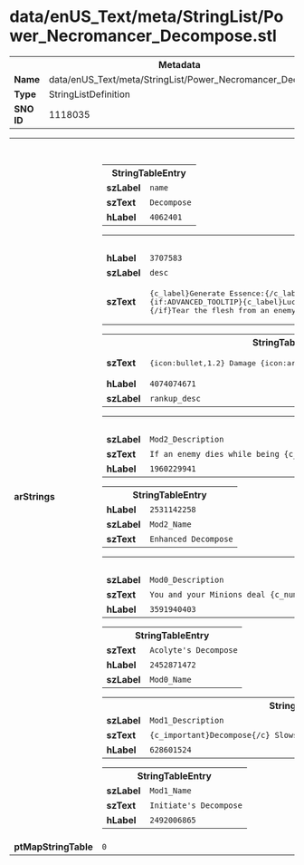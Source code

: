 <h1>data/enUS_Text/meta/StringList/Power_Necromancer_Decompose.stl</h1><table><tr><th colspan="100%">Metadata</th></tr><tr><td><b>Name</b></td><td>data/enUS_Text/meta/StringList/Power_Necromancer_Decompose.stl</td></tr><tr><td><b>Type</b></td><td>StringListDefinition</td></tr><tr><td><b>SNO ID</b></td><td>1118035</td></tr></table>

<table><tr><th colspan="100%">Fields</th></tr><tr><td><b>arStrings</b></td><td><table><tr><th colspan="100%">StringTableEntry</th></tr><tr><td><b>szLabel</b></td><td><code>name</code></td></tr><tr><td><b>szText</b></td><td><code>Decompose</code></td></tr><tr><td><b>hLabel</b></td><td><code>4062401</code></td></tr></table>


<table><tr><th colspan="100%">StringTableEntry</th></tr><tr><td><b>hLabel</b></td><td><code>3707583</code></td></tr><tr><td><b>szLabel</b></td><td><code>desc</code></td></tr><tr><td><b>szText</b></td><td><pre>{c_label}Generate Essence:{/c_label} {c_resource}{SF_5}{/c_resource} per second
{if:ADVANCED_TOOLTIP}{c_label}Lucky Hit Chance: {/c}{c_resource}[{Combat_Effect_Chance_Script_Formula_Override:17}|%|]{/c}
{/if}Tear the flesh from an enemy, dealing {c_number}{dot:DECOMPOSING}{/c} damage per second and forming a usable Corpse with the flesh every {c_number}[{SF_1}|1|]{/c} seconds.</pre></td></tr></table>


<table><tr><th colspan="100%">StringTableEntry</th></tr><tr><td><b>szText</b></td><td><pre>
{icon:bullet,1.2} Damage {icon:arrow,1.2} {c_number}{dot:DECOMPOSING}{/c}</pre></td></tr><tr><td><b>hLabel</b></td><td><code>4074074671</code></td></tr><tr><td><b>szLabel</b></td><td><code>rankup_desc</code></td></tr></table>


<table><tr><th colspan="100%">StringTableEntry</th></tr><tr><td><b>szLabel</b></td><td><code>Mod2_Description</code></td></tr><tr><td><b>szText</b></td><td><code>If an enemy dies while being {c_important}Decomposed{/c}, you gain {c_number}{SF_7}{/c} Essence.</code></td></tr><tr><td><b>hLabel</b></td><td><code>1960229941</code></td></tr></table>


<table><tr><th colspan="100%">StringTableEntry</th></tr><tr><td><b>hLabel</b></td><td><code>2531142258</code></td></tr><tr><td><b>szLabel</b></td><td><code>Mod2_Name</code></td></tr><tr><td><b>szText</b></td><td><code>Enhanced Decompose</code></td></tr></table>


<table><tr><th colspan="100%">StringTableEntry</th></tr><tr><td><b>szLabel</b></td><td><code>Mod0_Description</code></td></tr><tr><td><b>szText</b></td><td><code>You and your Minions deal {c_number}[{SF_12} * 100|%x|]{/c} increased damage to enemies who are being {c_important}Decomposed{/c}.</code></td></tr><tr><td><b>hLabel</b></td><td><code>3591940403</code></td></tr></table>


<table><tr><th colspan="100%">StringTableEntry</th></tr><tr><td><b>szText</b></td><td><code>Acolyte's Decompose</code></td></tr><tr><td><b>hLabel</b></td><td><code>2452871472</code></td></tr><tr><td><b>szLabel</b></td><td><code>Mod0_Name</code></td></tr></table>


<table><tr><th colspan="100%">StringTableEntry</th></tr><tr><td><b>szLabel</b></td><td><code>Mod1_Description</code></td></tr><tr><td><b>szText</b></td><td><code>{c_important}Decompose{/c} Slows enemies by {c_number}[{SF_13} * 100|%|]{/c}.</code></td></tr><tr><td><b>hLabel</b></td><td><code>628601524</code></td></tr></table>


<table><tr><th colspan="100%">StringTableEntry</th></tr><tr><td><b>szLabel</b></td><td><code>Mod1_Name</code></td></tr><tr><td><b>szText</b></td><td><code>Initiate's Decompose</code></td></tr><tr><td><b>hLabel</b></td><td><code>2492006865</code></td></tr></table>


</td></tr><tr><td><b>ptMapStringTable</b></td><td><code>0</code></td></tr></table>

